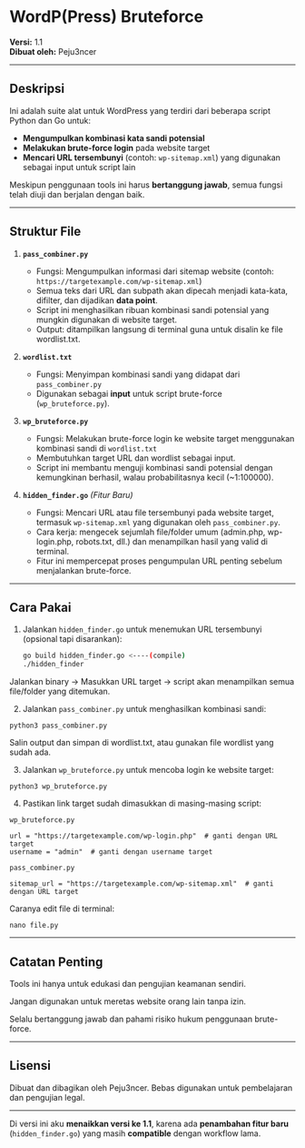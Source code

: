 # WordP(Press) Bruteforce

**Versi:** 1.1  
**Dibuat oleh:** Peju3ncer  

---

## Deskripsi

Ini adalah suite alat untuk WordPress yang terdiri dari beberapa script Python dan Go untuk:

- **Mengumpulkan kombinasi kata sandi potensial**  
- **Melakukan brute-force login** pada website target  
- **Mencari URL tersembunyi** (contoh: `wp-sitemap.xml`) yang digunakan sebagai input untuk script lain

Meskipun penggunaan tools ini harus **bertanggung jawab**, semua fungsi telah diuji dan berjalan dengan baik.  

---

## Struktur File

1. **`pass_combiner.py`**  
   - Fungsi: Mengumpulkan informasi dari sitemap website (contoh: `https://targetexample.com/wp-sitemap.xml`)  
   - Semua teks dari URL dan subpath akan dipecah menjadi kata-kata, difilter, dan dijadikan **data point**.  
   - Script ini menghasilkan ribuan kombinasi sandi potensial yang mungkin digunakan di website target.  
   - Output: ditampilkan langsung di terminal guna untuk disalin ke file wordlist.txt.  

2. **`wordlist.txt`**  
   - Fungsi: Menyimpan kombinasi sandi yang didapat dari `pass_combiner.py`  
   - Digunakan sebagai **input** untuk script brute-force (`wp_bruteforce.py`).  

3. **`wp_bruteforce.py`**  
   - Fungsi: Melakukan brute-force login ke website target menggunakan kombinasi sandi di `wordlist.txt`  
   - Membutuhkan target URL dan wordlist sebagai input.  
   - Script ini membantu menguji kombinasi sandi potensial dengan kemungkinan berhasil, walau probabilitasnya kecil (~1:100000).  

4. **`hidden_finder.go`** *(Fitur Baru)*
   - Fungsi: Mencari URL atau file tersembunyi pada website target, termasuk `wp-sitemap.xml` yang digunakan oleh `pass_combiner.py`.  
   - Cara kerja: mengecek sejumlah file/folder umum (admin.php, wp-login.php, robots.txt, dll.) dan menampilkan hasil yang valid di terminal.  
   - Fitur ini mempercepat proses pengumpulan URL penting sebelum menjalankan brute-force.  

---

## Cara Pakai

1. Jalankan `hidden_finder.go` untuk menemukan URL tersembunyi (opsional tapi disarankan):
   ```bash
   go build hidden_finder.go <----(compile)
   ./hidden_finder
   ```
Jalankan binary → Masukkan URL target → script akan menampilkan semua file/folder yang ditemukan.

2. Jalankan `pass_combiner.py` untuk menghasilkan kombinasi sandi:
```
python3 pass_combiner.py
```
Salin output dan simpan di wordlist.txt, atau gunakan file wordlist yang sudah ada.

3. Jalankan `wp_bruteforce.py` untuk mencoba login ke website target:
```
python3 wp_bruteforce.py
```
4. Pastikan link target sudah dimasukkan di masing-masing script:

`wp_bruteforce.py`
```
url = "https://targetexample.com/wp-login.php"  # ganti dengan URL target
username = "admin"  # ganti dengan username target
```
`pass_combiner.py`
```
sitemap_url = "https://targetexample.com/wp-sitemap.xml"  # ganti dengan URL target
```
Caranya edit file di terminal:
```
nano file.py
```

---

## Catatan Penting

Tools ini hanya untuk edukasi dan pengujian keamanan sendiri.

Jangan digunakan untuk meretas website orang lain tanpa izin.

Selalu bertanggung jawab dan pahami risiko hukum penggunaan brute-force.

---

## Lisensi

Dibuat dan dibagikan oleh Peju3ncer. Bebas digunakan untuk pembelajaran dan pengujian legal.

---

Di versi ini aku **menaikkan versi ke 1.1**, karena ada **penambahan fitur baru** (`hidden_finder.go`) yang masih **compatible** dengan workflow lama.
